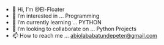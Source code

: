 - 👋 Hi, I’m @El-Floater
- 👀 I’m interested in ... Programming
- 🌱 I’m currently learning ... PYTHON
- 💞️ I’m looking to collaborate on ... Python Projects
- 📫 How to reach me ... abiolababatundepeter@gmail.com

<!---
El-Floater/El-Floater is a ✨ special ✨ repository because its `README.md` (this file) appears on your GitHub profile.
You can click the Preview link to take a look at your changes.
--->
